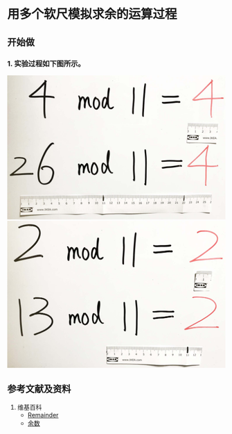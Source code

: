 # 用多个软尺模拟求余的运算过程

## 开始做

### 1. 实验过程如下图所示。

![](/images/数轴(一维坐标系)/除法和求余运算/用多个软尺模拟求余的运算过程/1a1.jpg)
![](/images/数轴(一维坐标系)/除法和求余运算/用多个软尺模拟求余的运算过程/1a2.jpg)

## 参考文献及资料

1. 维基百科
	- [Remainder](https://en.wikipedia.org/wiki/Remainder) 
	- [余数](https://zh.wikipedia.org/wiki/%E4%BD%99%E6%95%B0) 

